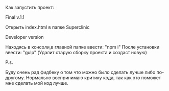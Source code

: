 Как запустить проект:

Final v.1.1

   Открыть index.html в папке Superclinic

Developer version

   Находясь в консоли,в главной папке ввести: "npm i"
   После установки ввести: "gulp" (Удалит старую сборку проекта и создаст новую)

P.s.

Буду очень рад фидбеку о том что можно было сделать лучше либо по-другому.
Нормально воспринимаю критику кода, так как это поможет мне сделать мой код лучше.